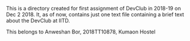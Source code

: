 This is a directory created for first assignment of DevClub in 2018-19 on Dec 2 2018.
It, as of now, contains just one text file containing a brief text about the DevClub at IITD.

This belongs to Anweshan Bor, 2018TT10878, Kumaon Hostel